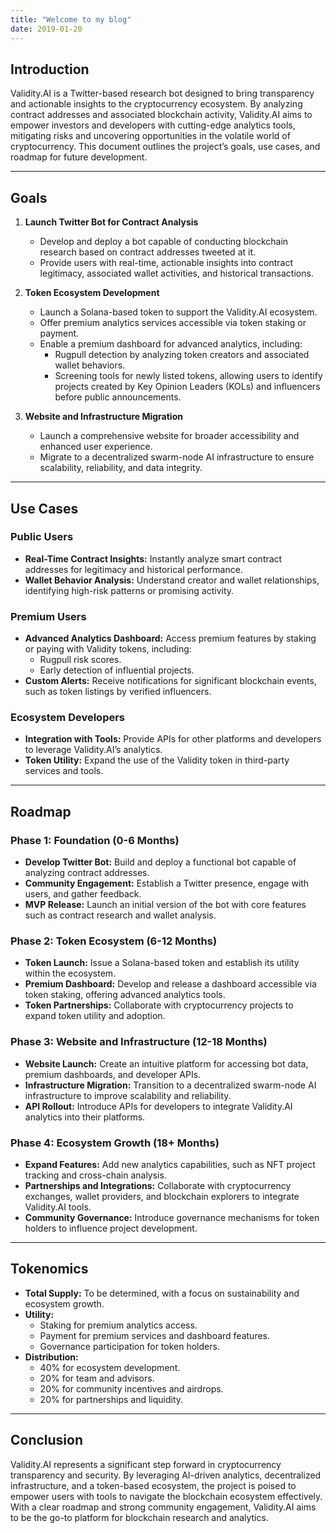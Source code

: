```yaml
---
title: "Welcome to my blog"
date: 2019-01-20
---
```


## Introduction
Validity.AI is a Twitter-based research bot designed to bring transparency and actionable insights to the cryptocurrency ecosystem. By analyzing contract addresses and associated blockchain activity, Validity.AI aims to empower investors and developers with cutting-edge analytics tools, mitigating risks and uncovering opportunities in the volatile world of cryptocurrency. This document outlines the project’s goals, use cases, and roadmap for future development.

---

## Goals

1. **Launch Twitter Bot for Contract Analysis**
   - Develop and deploy a bot capable of conducting blockchain research based on contract addresses tweeted at it.
   - Provide users with real-time, actionable insights into contract legitimacy, associated wallet activities, and historical transactions.

2. **Token Ecosystem Development**
   - Launch a Solana-based token to support the Validity.AI ecosystem.
   - Offer premium analytics services accessible via token staking or payment.
   - Enable a premium dashboard for advanced analytics, including:
     - Rugpull detection by analyzing token creators and associated wallet behaviors.
     - Screening tools for newly listed tokens, allowing users to identify projects created by Key Opinion Leaders (KOLs) and influencers before public announcements.

3. **Website and Infrastructure Migration**
   - Launch a comprehensive website for broader accessibility and enhanced user experience.
   - Migrate to a decentralized swarm-node AI infrastructure to ensure scalability, reliability, and data integrity.

---

## Use Cases

### Public Users
- **Real-Time Contract Insights:** Instantly analyze smart contract addresses for legitimacy and historical performance.
- **Wallet Behavior Analysis:** Understand creator and wallet relationships, identifying high-risk patterns or promising activity.

### Premium Users
- **Advanced Analytics Dashboard:** Access premium features by staking or paying with Validity tokens, including:
  - Rugpull risk scores.
  - Early detection of influential projects.
- **Custom Alerts:** Receive notifications for significant blockchain events, such as token listings by verified influencers.

### Ecosystem Developers
- **Integration with Tools:** Provide APIs for other platforms and developers to leverage Validity.AI’s analytics.
- **Token Utility:** Expand the use of the Validity token in third-party services and tools.

---

## Roadmap

### Phase 1: Foundation (0-6 Months)
- **Develop Twitter Bot:** Build and deploy a functional bot capable of analyzing contract addresses.
- **Community Engagement:** Establish a Twitter presence, engage with users, and gather feedback.
- **MVP Release:** Launch an initial version of the bot with core features such as contract research and wallet analysis.

### Phase 2: Token Ecosystem (6-12 Months)
- **Token Launch:** Issue a Solana-based token and establish its utility within the ecosystem.
- **Premium Dashboard:** Develop and release a dashboard accessible via token staking, offering advanced analytics tools.
- **Token Partnerships:** Collaborate with cryptocurrency projects to expand token utility and adoption.

### Phase 3: Website and Infrastructure (12-18 Months)
- **Website Launch:** Create an intuitive platform for accessing bot data, premium dashboards, and developer APIs.
- **Infrastructure Migration:** Transition to a decentralized swarm-node AI infrastructure to improve scalability and reliability.
- **API Rollout:** Introduce APIs for developers to integrate Validity.AI analytics into their platforms.

### Phase 4: Ecosystem Growth (18+ Months)
- **Expand Features:** Add new analytics capabilities, such as NFT project tracking and cross-chain analysis.
- **Partnerships and Integrations:** Collaborate with cryptocurrency exchanges, wallet providers, and blockchain explorers to integrate Validity.AI tools.
- **Community Governance:** Introduce governance mechanisms for token holders to influence project development.

---

## Tokenomics

- **Total Supply:** To be determined, with a focus on sustainability and ecosystem growth.
- **Utility:**
  - Staking for premium analytics access.
  - Payment for premium services and dashboard features.
  - Governance participation for token holders.
- **Distribution:**
  - 40% for ecosystem development.
  - 20% for team and advisors.
  - 20% for community incentives and airdrops.
  - 20% for partnerships and liquidity.

---

## Conclusion
Validity.AI represents a significant step forward in cryptocurrency transparency and security. By leveraging AI-driven analytics, decentralized infrastructure, and a token-based ecosystem, the project is poised to empower users with tools to navigate the blockchain ecosystem effectively. With a clear roadmap and strong community engagement, Validity.AI aims to be the go-to platform for blockchain research and analytics.

